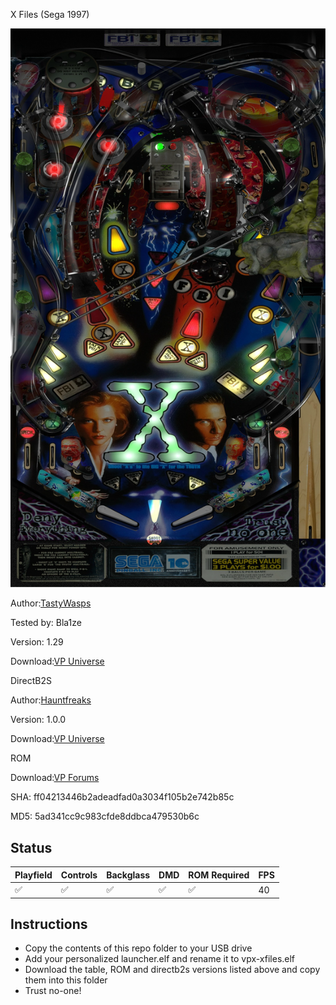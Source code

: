 X Files (Sega 1997)

![Table Preview](https://github.com/Bla1ze/vpx-images/blob/main/vpx-xfiles.png)

Author:[TastyWasps](https://vpuniverse.com/profile/44724-tastywasps/) 

Tested by: Bla1ze 

Version: 1.29 

Download:[VP Universe](https://vpuniverse.com/files/file/14912-the-x-files-sega-1997/)

DirectB2S

Author:[Hauntfreaks](https://vpuniverse.com/profile/5216-hauntfreaks/)

Version: 1.0.0

Download:[VP Universe](https://vpuniverse.com/files/file/14927-x-files-sega-1997-b2s-with-full-dmd/)

ROM

Download:[VP Forums](https://www.vpforums.org/index.php?app=downloads&showfile=1077)

SHA: ff04213446b2adeadfad0a3034f105b2e742b85c

MD5: 5ad341cc9c983cfde8ddbca479530b6c

## Status 

| Playfield | Controls | Backglass | DMD | ROM Required | FPS | 
|-----------|----------|-----------|-----|--------------|-----|
| :white_check_mark: | :white_check_mark: | :white_check_mark: | :white_check_mark: | :white_check_mark: | 40 |


## Instructions

- Copy the contents of this repo folder to your USB drive
- Add your personalized launcher.elf and rename it to vpx-xfiles.elf
- Download the table, ROM and directb2s versions listed above and copy them into this folder
- Trust no-one!